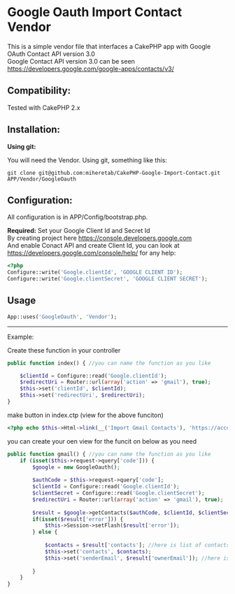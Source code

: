 Google Oauth Import Contact Vendor
========================

This is a simple vendor file that interfaces a CakePHP app with Google OAuth Contact API version 3.0<br/>
Google Contact API version 3.0 can be seen https://developers.google.com/google-apps/contacts/v3/

Compatibility:
--------------

Tested with CakePHP 2.x

Installation:
-------------

**Using git:**

You will need the Vendor. Using git, 
something like this:

	git clone git@github.com:miheretab/CakePHP-Google-Import-Contact.git APP/Vendor/GoogleOauth  

Configuration:
--------------

All configuration is in APP/Config/bootstrap.php.

**Required:** Set your Google Client Id and Secret Id <br/>
By creating project here https://console.developers.google.com <br/>
And enable Conact API and create Client Id, you can look at https://developers.google.com/console/help/ for any help:

```php
<?php
Configure::write('Google.clientId', 'GOOGLE CLIENT ID');
Configure::write('Google.clientSecret', 'GOOGLE CLIENT SECRET');
```

Usage
-----

```php
App::uses('GoogleOauth', 'Vendor');
```

-------------

Example:

Create these function in your controller

```php
public function index() { //you can name the function as you like

	$clientId = Configure::read('Google.clientId');
	$redirectUri = Router::url(array('action' => 'gmail'), true); 
	$this->set('clientId', $clientId);
	$this->set('redirectUri', $redirectUri);
}
```

make button in index.ctp (view for the above funciton)

```php
<?php echo $this->Html->link(__('Import Gmail Contacts'), 'https://accounts.google.com/o/oauth2/auth?client_id=' . $clientId . '&redirect_uri=' . $redirectUri . '&scope=https://www.google.com/m8/feeds/&response_type=code', array('class' => 'btn btn-info')); ?>
```

you can create your oen view for the funcit on below as you need

```php
public function gmail() { //you can name the function as you like
	if (isset($this->request->query['code'])) {
		$google = new GoogleOauth(); 
		
		$authCode = $this->request->query['code'];
		$clientId = Configure::read('Google.clientId');
		$clientSecret = Configure::read('Google.clientSecret');
		$redirectUri = Router::url(array('action' => 'gmail'), true);
		
		$result = $google->getContacts($authCode, $clientId, $clientSecret, $redirectUri);
		if(isset($result['error'])) {
			$this->Session->setFlash($result['error']);
		} else {
		
			$contacts = $result['contacts']; //here is list of contacts imported
			$this->set('contacts', $contacts); 
			$this->set('senderEmail', $result['ownerEmail']); //here is owner email (selected when authenticated)
			
		}
	}
}
```
